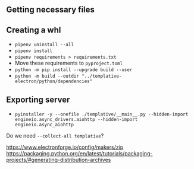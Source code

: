 ## Getting necessary files


## Creating a whl
- `pipenv uninstall --all`
- `pipenv install`
- `pipenv requirements > requirements.txt`
- Move these requirements to `pyproject.toml`
- `python -m pip install --upgrade build --user`
- `python -m build --outdir "../templative-electron/python/dependencies"`

## Exporting server

- `pyinstaller -y --onefile ./templative/__main__.py --hidden-import engineio.async_drivers.aiohttp --hidden-import engineio.async_aiohttp`

Do we need `--collect-all templative`?

https://www.electronforge.io/config/makers/zip
https://packaging.python.org/en/latest/tutorials/packaging-projects/#generating-distribution-archives